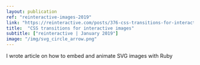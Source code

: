 ```yaml
---
layout: publication
ref: "reinteractive-images-2019"
link: "https://reinteractive.com/posts/376-css-transitions-for-interactive-images"
title:  "CSS transitions for interactive images"
subtitle: ["reinteractive | January 2019"]
image: "/img/svg_circle_arrow.png"
---
```


I wrote article on how to embed and animate SVG images with Ruby
